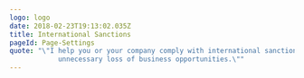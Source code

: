 ```yaml
---
logo: logo
date: 2018-02-23T19:13:02.035Z
title: International Sanctions
pageId: Page-Settings
quote: "\"I help you or your company comply with international sanctions law while avoiding 
            unnecessary loss of business opportunities.\""
---
```


